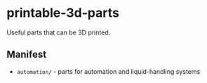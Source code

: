 printable-3d-parts
==================

Useful parts that can be 3D printed.

Manifest
--------
* `automation/` - parts for automation and liquid-handling systems